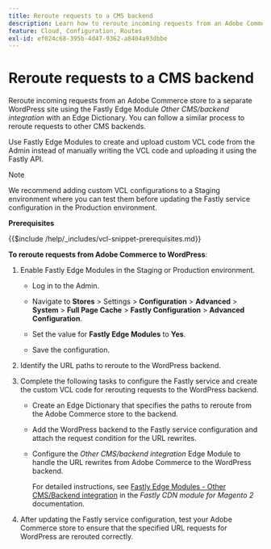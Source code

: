 ```yaml
---
title: Reroute requests to a CMS backend
description: Learn how to reroute incoming requests from an Adobe Commerce store to a separate WordPress site using the Fastly edge module.
feature: Cloud, Configuration, Routes
exl-id: ef024c68-395b-4d47-9362-a8404a93dbbe
---
```

# Reroute requests to a CMS backend

Reroute incoming requests from an Adobe Commerce store to a separate WordPress site using the Fastly Edge Module _Other CMS/backend integration_ with an Edge Dictionary. You can follow a similar process to reroute requests to other CMS backends.

Use Fastly Edge Modules to create and upload custom VCL code from the Admin instead of manually writing the VCL code and uploading it using the Fastly API.

>[!NOTE]
>
>We recommend adding custom VCL configurations to a Staging environment where you can test them before updating the Fastly service configuration in the Production environment.

**Prerequisites**

{{$include /help/_includes/vcl-snippet-prerequisites.md}}

**To reroute requests from Adobe Commerce to WordPress**:

1. Enable Fastly Edge Modules in the Staging or Production environment.

   - Log in to the Admin.

   - Navigate to **Stores** > Settings > **Configuration** > **Advanced** > **System** > **Full Page Cache** > **Fastly Configuration** > **Advanced Configuration**.

   - Set the value for **Fastly Edge Modules** to **Yes**.

   - Save the configuration.

1. Identify the URL paths to reroute to the WordPress backend.

1. Complete the following tasks to configure the Fastly service and create the custom VCL code for rerouting requests to the WordPress backend.

   - Create an Edge Dictionary that specifies the paths to reroute from the Adobe Commerce store to the backend.

   - Add the WordPress backend to the Fastly service configuration and attach the request condition for the URL rewrites.

   - Configure the _Other CMS/backend integration_ Edge Module to handle the URL rewrites from Adobe Commerce to the WordPress backend.

     For detailed instructions, see [Fastly Edge Modules - Other CMS/Backend integration](https://github.com/fastly/fastly-magento2/blob/master/Documentation/Guides/Edge-Modules/EDGE-MODULE-OTHER-CMS-INTEGRATION.md) in the _Fastly CDN module for Magento 2_ documentation.

1. After updating the Fastly service configuration, test your Adobe Commerce store to ensure that the specified URL requests for WordPress are rerouted correctly.

<!-- Last updated from includes: 2025-01-27 17:16:28 -->
